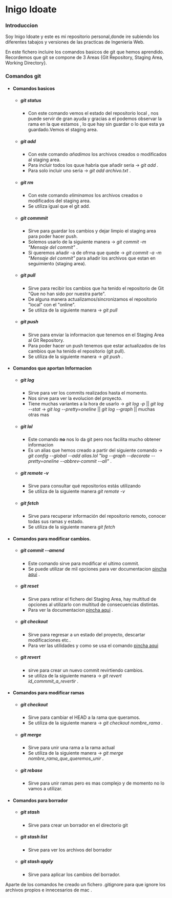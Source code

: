 # Inigo Idoate
### Introduccion
Soy Inigo Idoate y este es mi repositorio personal,donde ire subiendo los diferentes tabajos y versiones de las practicas de Ingenieria Web.

En este fichero incluire los comandos basicos de git que hemos aprendido.
Recordemos que git se compone de 3 Areas {Git Repository, Staging Area, Working Directory}.
### Comandos git
+ #### Comandos basicos
    - ##### git status
        * Con este comando vemos el estado del repositorio local , nos puede servir de gran ayuda y gracias a el podemos observar la rama en la que estamos , lo que hay sin guardar o lo que esta ya guardado.Vemos el staging area.
    - ##### git add
        * Con este comando *añadimos* los archivos creados o modificados al staging area.
        * Para incluir todos los quue habria que añadir seria -> *git add .*
        * Para solo incluir uno seria -> *git add archivo.txt* .
    - ##### git rm
        * Con este comando *eliminamos* los archivos creados o modificados del staging area.
        * Se utiliza igual que el git add.
    - ##### git commmit
        * Sirve para guardar los cambios y dejar limpio el staging area para poder hacer push.
        * Solemos usarlo de la siguiente manera -> *git commit -m "Mensaje del commit"* .
        * Si queremos añadir -a  de ofrma que quede -> *git commit -a -m "Mensaje del commit"* para añadir los archivos que estan en seguimiento (staging area).
    - ##### git pull
        * Sirve para recibir los cambios que ha tenido el repositorio de Git "Que no han sido por nuestra parte".
        * De alguna manera actualizamos/sincronizamos el repositorio "local" con el "online".
        * Se utiliza de la siguiente manera -> *git pull*
    - ##### git push
        * Sirve para enviar la informacion que tenemos en el Staging Area al Git Repository.
        * Para poder hacer un push tenemos que estar actualizados de los cambios que ha tenido el repositorio (git pull).
        * Se utiliza de la siguiente manera -> *git push* .
+ #### Comandos que aportan Informacion
    - ##### git log
        * Sirve para ver los commits realizados hasta el momento.
        * Nos sirve para ver la evolucion del proyecto.
        * Tiene muchas variantes a la hora de usarlo -> *git log -p* || *git log --stat*                 -> *git log --pretty=oneline* || *git log --graph*  || muchas otras mas
    - ##### git lol
        * Este comando **no** nos lo da git  pero nos facilita mucho obtener informacion
        * Es un alias que hemos creado a partir del siguiente comando                                     -> *git config --global --add alias.lol "log --graph --decorate --pretty=oneline --abbrev-commit --all"* .
    - ##### git remote -v
        * Sirve para consultar qué repositorios estás utilizando
        * Se utiliza de la siguiente manera *git remote -v*
    - ##### git fetch
        * Sirve para recuperar información del repositorio remoto, conocer todas sus ramas y estado.
        * Se utiliza de la siguiente manera *git fetch*
    
+ #### Comandos para modificar cambios.
    - ##### git commit --amend
        * Este comando sirve para modificar el ultimo commit.
        * Se puede utilizar de mil opciones para ver documentacion [pincha aqui](http://dev.nodeca.com) .
    - #####  git reset
        * Sirve para retirar el fichero del Staging Area, hay multitud de opciones al utilizarlo con multitud de consecuencias distintas.
        * Para ver la documentacion [pincha aqui](https://git-scm.com/docs/git-reset) .
    - ##### git checkout
        * Sirve para regresar a un estado del proyecto, descartar modificaciones etc..
        * Para ver las utilidades y como se usa el comando [pincha aqui](https://www.atlassian.com/es/git/tutorials/using-branches/git-checkout)
    - ##### git revert 
        * sirve para crear un nuevo commit revirtiendo cambios.
        * se utiliza de la siguiente manera -> *git revert id_commmit_a_revertir* .
+ #### Comandos para modificar ramas
    - ##### git checkout 
        * Sirve para cambiar el HEAD a la rama que queramos.
        * Se utiliza de la siguiente manera -> *git checkout nombre_rama* .
    - ##### git merge 
        * Sirve para unir una rama a la rama actual
        * Se utiliza de la siguiente manera -> *git merge nombre_rama_que_queremos_unir* .
    
    - ##### git rebase
        * Sirve para unir ramas pero es mas complejo y de momento no lo vamos a utilizar.

+ #### Comandos para borrador
    - ##### git stash 
        * Sirve para crear un borrador en el directorio git
    - ##### git stash list
        * Sirve para ver los archivos del  borrador
    - ##### git stash apply
        * Sirve para aplicar los cambios del borrador.

Aparte de los comandos he creado un fichero .gitignore para que ignore los archivos propios e innecesarios de mac .




















